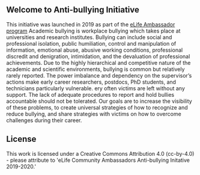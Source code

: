 

## Welcome to Anti-bullying Initiative

This initiative was launched in 2019 as part of the [eLife Ambassador program](https://github.com/eLifeAmbassadors) Academic bullying is workplace bullying which takes place at universities and research institutes. Bullying can include social and professional isolation, public humiliation, control and manipulation of information, emotional abuse, abusive working conditions, professional discredit and denigration, intimidation, and the devaluation of professional achievements. Due to the highly hierarchical and competitive nature of the academic and scientific environments, bullying is common but relatively rarely reported. The power imbalance and dependency on the supervisor’s actions make early career researchers, postdocs, PhD students, and technicians particularly vulnerable. ery often victims are left without any support. The lack of adequate procedures to report and hold bullies accountable should not be tolerated. Our goals are to increase the visibility of these problems, to create universal strategies of how to recognize and reduce bullying, and share strategies with victims on how to overcome challenges during their career.

## License

This work is licensed under a Creative Commons Attribution 4.0 (cc-by-4.0) - please attribute to 'eLife Community Ambassadors Anti-bullying Initative 2019-2020.'
